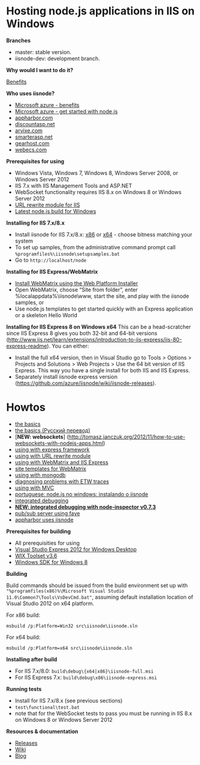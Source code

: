 Hosting node.js applications in IIS on Windows
===

**Branches**

- master: stable version.
- iisnode-dev: development branch.

**Why would I want to do it?**

[Benefits](https://github.com/tjanczuk/iisnode/wiki)

**Who uses iisnode?**

- [Microsoft azure - benefits](http://blogs.msdn.com/b/hanuk/archive/2012/05/05/top-benefits-of-running-node-js-on-windows-azure.aspx)
- [Microsoft azure - get started with node.js](http://azure.microsoft.com/en-us/develop/nodejs/)
- [appharbor.com](http://blog.appharbor.com/2012/01/19/announcing-node-js-support)
- [discountasp.net](http://discountasp.net/press/2012_06_12_free-webmatrix-v2-rc-hosting-with-nodejs.aspx)
- [arvixe.com](http://arvixe.com)
- [smarterasp.net](http://www.smarterasp.net/)
- [gearhost.com](http://gearhost.com/)
- [webecs.com](http://webecs.com/)

**Prerequisites for using**

- Windows Vista, Windows 7, Windows 8, Windows Server 2008, or Windows Server 2012
- IIS 7.x with IIS Management Tools and ASP.NET
- WebSocket functionality requires IIS 8.x on Windows 8 or Windows Server 2012
- [URL rewrite module for IIS](http://www.iis.net/download/URLRewrite)
- [Latest node.js build for Windows](http://go.microsoft.com/?linkid=9784334)

**Installing for IIS 7.x/8.x**

- Install iisnode for IIS 7.x/8.x: [x86](https://github.com/azure/iisnode/releases/download/v0.2.16/iisnode-full-v0.2.16-x86.msi) or [x64](https://github.com/azure/iisnode/releases/download/v0.2.16/iisnode-full-v0.2.16-x64.msi) - choose bitness matching your system
- To set up samples, from the administrative command prompt call `%programfiles%\iisnode\setupsamples.bat`
- Go to `http://localhost/node`

**Installing for IIS Express/WebMatrix**

- [Install WebMatrix using the Web Platform Installer](http://www.microsoft.com/web/webmatrix/)
- Open WebMatrix, choose “Site from folder”, enter %localappdata%\iisnode\www, start the site, and play with the iisnode samples, or
- Use node.js templates to get started quickly with an Express application or a skeleton Hello World

**Installing for IIS Express 8 on Windows x64**
This can be a head-scratcher since IIS Express 8 gives you both 32-bit and 64-bit versions (http://www.iis.net/learn/extensions/introduction-to-iis-express/iis-80-express-readme). You can either:
- Install the full x64 version, then in Visual Studio go to Tools > Options > Projects and Solutions > Web Projects > Use the 64 bit version of IIS Express. This way you have a single install for both IIS and IIS Express.
- Separately install iisnode express version (https://github.com/azure/iisnode/wiki/iisnode-releases).


**Howtos**
=======
- [the basics](http://tomasz.janczuk.org/2011/08/hosting-nodejs-applications-in-iis-on.html)
- [the basics (Pусский перевод)](http://softdroid.net/hosting-nodejs-applications-ru)
- [**NEW: websockets**] (http://tomasz.janczuk.org/2012/11/how-to-use-websockets-with-nodejs-apps.html)
- [using with express framework](http://tomasz.janczuk.org/2011/08/hosting-express-nodejs-applications-in.html)
- [using with URL rewrite module](http://tomasz.janczuk.org/2011/08/using-url-rewriting-with-nodejs.html)
- [using with WebMatrix and IIS Express](http://tomasz.janczuk.org/2011/08/developing-nodejs-applications-in.html)
- [site templates for WebMatrix](https://github.com/SteveSanderson/Node.js-Site-Templates-for-WebMatrix)
- [using with mongodb](http://www.amazedsaint.com/2011/09/creating-10-minute-todo-listing-app-on.html)
- [diagnosing problems with ETW traces](http://tomasz.janczuk.org/2011/09/using-event-tracing-for-windows-to.html)
- [using with MVC](http://weblogs.asp.net/jgalloway/archive/2011/10/26/using-node-js-in-an-asp-net-mvc-application-with-iisnode.aspx)
- [portuguese: node.js no windows: instalando o iisnode](http://vivina.com.br/nodejs-windows-parte-2)
- [integrated debugging](http://tomasz.janczuk.org/2011/11/debug-nodejs-applications-on-windows.html)
- [**NEW: integrated debugging with node-inspector v0.7.3**](http://www.ranjithr.com/?p=98)
- [pub/sub server using faye](http://weblogs.asp.net/cibrax/archive/2011/12/12/transform-your-iis-into-a-real-time-pub-sub-engine-with-faye-node.aspx)
- [appharbor uses iisnode](http://blog.appharbor.com/2012/01/19/announcing-node-js-support)

**Prerequisites for building**

- All prerequisities for using
- [Visual Studio Express 2012 for Windows Desktop](http://www.microsoft.com/visualstudio/eng/downloads)
- [WIX Toolset v3.6](http://wix.codeplex.com/releases/view/93929)
- [Windows SDK for Windows 8](http://msdn.microsoft.com/en-us/windows/desktop/hh852363)

**Building**

Build commands should be issued from the build environment set up with `"%programfiles(x86)%\Microsoft Visual Studio 11.0\Common7\Tools\VsDevCmd.bat"`, assuming default installation location of Visual Studio 2012 on x64 platform.

For x86 build:

```
msbuild /p:Platform=Win32 src\iisnode\iisnode.sln
```

For x64 build:

```
msbuild /p:Platform=x64 src\iisnode\iisnode.sln
```

**Installing after build**

- For IIS 7.x/8.0: `build\debug\{x64|x86}\iisnode-full.msi`
- For IIS Express 7.x: `build\debug\x86\iisnode-express.msi`

**Running tests**

- Install for IIS 7.x/8.x (see previous sections)
- `test\functional\test.bat`
- note that for the WebSocket tests to pass you must be running in IIS 8.x on Windows 8 or Windows Server 2012

**Resources & documentation**

- [Releases](https://github.com/azure/iisnode/wiki/iisnode-releases)
- [Wiki](https://github.com/tjanczuk/iisnode/wiki)
- [Blog](http://tomasz.janczuk.org)
